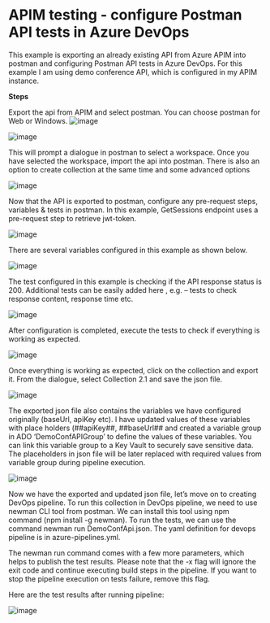 # APIM testing - configure Postman API tests in Azure DevOps 

This example is exporting an already existing API from Azure APIM into postman and configuring Postman API tests in Azure DevOps. For this example I am using demo conference API, which is configured in my APIM instance. 

**Steps**

Export the api from APIM and select postman. You can choose postman for Web or Windows. 
![image](https://user-images.githubusercontent.com/11030157/221816088-01e9c80c-d76b-480f-bc37-5dcf34ec4b08.png)

 ![image](https://user-images.githubusercontent.com/11030157/221816111-8df3d50c-271b-4310-a52c-cbe3ab24747f.png)
 

This will prompt a dialogue in postman to select a workspace. Once you have selected the workspace, import the api into postman. There is also an option to create collection at the same time and some advanced options

 ![image](https://user-images.githubusercontent.com/11030157/221816180-0a1d8753-96c1-4b01-a12a-ffd3c5885ffb.png)


Now that the API is exported to postman, configure any pre-request steps, variables & tests in postman. In this example, GetSessions endpoint uses a pre-request step to retrieve jwt-token. 

 ![image](https://user-images.githubusercontent.com/11030157/221816275-9bd74d87-0a2e-40b2-9ecf-3b8d593345ef.png)


There are several variables configured in this example as shown below. 

![image](https://user-images.githubusercontent.com/11030157/221816332-8ead5b11-f998-49b3-ad11-0e8c169edc2b.png)

 
The test configured in this example is checking if the API response status is 200. Additional tests can be easily added here , e.g. – tests to check response content, response time etc.
 
 ![image](https://user-images.githubusercontent.com/11030157/221816363-c42dce0c-4106-4900-acab-4cda78b6fff2.png)


After configuration is completed, execute the tests to check if everything is working as expected. 

 ![image](https://user-images.githubusercontent.com/11030157/221816417-5cc4b758-c038-4097-baf7-487f97296194.png)


Once everything is working as expected, click on the collection and export it. From the dialogue, select Collection 2.1 and save the json file.

 ![image](https://user-images.githubusercontent.com/11030157/221816459-39d6d853-5a28-4093-8bdf-4371d76f1703.png)


The exported json file also contains the variables we have configured originally (baseUrl, apiKey etc). I have updated values of these variables with place holders (##apiKey##, ##baseUrl## and created a variable group in ADO ‘DemoConfAPIGroup’ to define the values of these variables. You can link this variable group to a Key Vault to securely save sensitive data. The placeholders in json file will be later replaced with required values from variable group during pipeline execution.
 
 ![image](https://user-images.githubusercontent.com/11030157/221816533-01e5481c-b034-425d-b9c7-e67ca4abb091.png)

Now we have the exported and updated json file, let’s move on to creating DevOps pipeline. To run this collection in DevOps pipeline, we need to use newman CLI tool from postman. We can install this tool using npm command (npm install -g newman). To run the tests, we can use the command newman run DemoConfApi.json. The yaml definition for devops pipeline is in azure-pipelines.yml.

The newman run command comes with a few more parameters, which helps to publish the test results. Please note that the -x flag will ignore the exit code and continue executing build steps in the pipeline. If you want to stop the pipeline execution on tests failure, remove this flag. 

Here are the test results after running pipeline:

 ![image](https://user-images.githubusercontent.com/11030157/221816590-cea66442-72b4-4640-9381-c081cdf89314.png)


